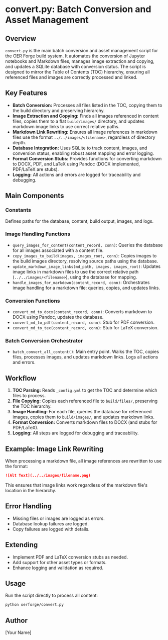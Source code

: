 # convert.py: Batch Conversion and Asset Management

## Overview
`convert.py` is the main batch conversion and asset management script for the OER Forge build system. It automates the conversion of Jupyter notebooks and Markdown files, manages image extraction and copying, and updates a SQLite database with conversion status. The script is designed to mirror the Table of Contents (TOC) hierarchy, ensuring all referenced files and images are correctly processed and linked.

## Key Features
- **Batch Conversion:** Processes all files listed in the TOC, copying them to the build directory and preserving hierarchy.
- **Image Extraction and Copying:** Finds all images referenced in content files, copies them to a flat `build/images/` directory, and updates markdown image links to use correct relative paths.
- **Markdown Link Rewriting:** Ensures all image references in markdown files use the format `../../images/<filename>`, regardless of directory depth.
- **Database Integration:** Uses SQLite to track content, images, and conversion status, enabling robust asset mapping and error logging.
- **Format Conversion Stubs:** Provides functions for converting markdown to DOCX, PDF, and LaTeX using Pandoc (DOCX implemented, PDF/LaTeX are stubs).
- **Logging:** All actions and errors are logged for traceability and debugging.

## Main Components
### Constants
Defines paths for the database, content, build output, images, and logs.

### Image Handling Functions
- `query_images_for_content(content_record, conn)`: Queries the database for all images associated with a content file.
- `copy_images_to_build(images, images_root, conn)`: Copies images to the build images directory, resolving source paths using the database.
- `update_markdown_image_links(md_path, images, images_root)`: Updates image links in markdown files to use the correct relative path (`../../images/<filename>`), using the database for mapping.
- `handle_images_for_markdown(content_record, conn)`: Orchestrates image handling for a markdown file: queries, copies, and updates links.

### Conversion Functions
- `convert_md_to_docx(content_record, conn)`: Converts markdown to DOCX using Pandoc, updates the database.
- `convert_md_to_pdf(content_record, conn)`: Stub for PDF conversion.
- `convert_md_to_tex(content_record, conn)`: Stub for LaTeX conversion.

### Batch Conversion Orchestrator
- `batch_convert_all_content()`: Main entry point. Walks the TOC, copies files, processes images, and updates markdown links. Logs all actions and errors.

## Workflow
1. **TOC Parsing:** Reads `_config.yml` to get the TOC and determine which files to process.
2. **File Copying:** Copies each referenced file to `build/files/`, preserving the TOC hierarchy.
3. **Image Handling:** For each file, queries the database for referenced images, copies them to `build/images/`, and updates markdown links.
4. **Format Conversion:** Converts markdown files to DOCX (and stubs for PDF/LaTeX).
5. **Logging:** All steps are logged for debugging and traceability.

## Example: Image Link Rewriting
When processing a markdown file, all image references are rewritten to use the format:
```markdown
![Alt Text](../../images/filename.png)
```
This ensures that image links work regardless of the markdown file's location in the hierarchy.

## Error Handling
- Missing files or images are logged as errors.
- Database lookup failures are logged.
- Copy failures are logged with details.

## Extending
- Implement PDF and LaTeX conversion stubs as needed.
- Add support for other asset types or formats.
- Enhance logging and validation as required.

## Usage
Run the script directly to process all content:
```bash
python oerforge/convert.py
```

## Author
[Your Name]
